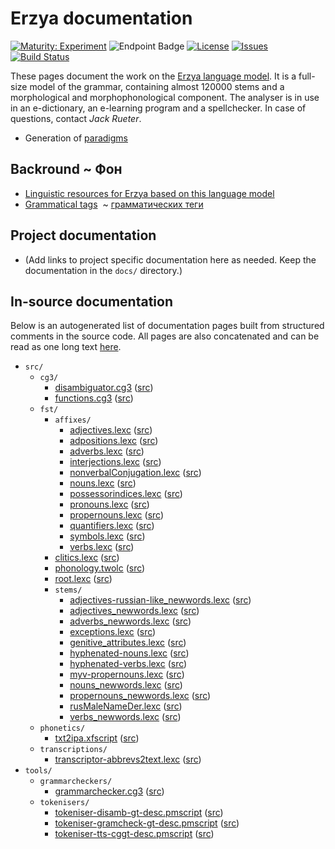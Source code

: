 # Erzya documentation

[![Maturity: Experiment](https://img.shields.io/badge/Maturity-Experiment-black.svg)](https://giellalt.github.io/MaturityClassification.html)
![Endpoint Badge](https://img.shields.io/endpoint?url=https%3A%2F%2Fraw.githubusercontent.com%2Fgiellalt%2Flang-myv%2Fgh-pages%2Flemmacount.json)
[![License](https://img.shields.io/github/license/giellalt/lang-myv)](https://github.com/giellalt/lang-myv/blob/main/LICENSE)
[![Issues](https://img.shields.io/github/issues/giellalt/lang-myv)](https://github.com/giellalt/lang-myv/issues)
[![Build Status](https://divvun-tc.giellalt.org/api/github/v1/repository/giellalt/lang-myv/main/badge.svg)](https://github.com/giellalt/lang-myv/actions)

These pages document the work on the [Erzya language model](https://github.com/giellalt/lang-myv). It is a full-size model of the grammar, containing almost 120000 stems and a morphological and morphophonological component. The analyser is in use in an e-dictionary, an e-learning program and a spellchecker. In case of questions, contact *Jack Rueter*.

* Generation of [paradigms](http://giellatekno.uit.no/cgi/p-myv.eng.html)

## Backround ~ Фон

* [Linguistic resources for Erzya based on this language model](https://giellatekno.uit.no/cgi/index.myv.eng.html)
* [Grammatical tags](docu-grammartags.eng.md)  ~ [грамматических теги](docu-grammartags.rus.md)

## Project documentation

* (Add links to project specific documentation here as needed. Keep the documentation in the `docs/` directory.)

## In-source documentation

Below is an autogenerated list of documentation pages built from structured comments in the source code. All pages are also concatenated and can be read as one long text [here](myv.md).

* `src/`
    * `cg3/`
        * [disambiguator.cg3](src-cg3-disambiguator.cg3.html) ([src](https://github.com/giellalt/lang-myv/blob/main/src/cg3/disambiguator.cg3))
        * [functions.cg3](src-cg3-functions.cg3.html) ([src](https://github.com/giellalt/lang-myv/blob/main/src/cg3/functions.cg3))
    * `fst/`
        * `affixes/`
            * [adjectives.lexc](src-fst-affixes-adjectives.lexc.html) ([src](https://github.com/giellalt/lang-myv/blob/main/src/fst/affixes/adjectives.lexc))
            * [adpositions.lexc](src-fst-affixes-adpositions.lexc.html) ([src](https://github.com/giellalt/lang-myv/blob/main/src/fst/affixes/adpositions.lexc))
            * [adverbs.lexc](src-fst-affixes-adverbs.lexc.html) ([src](https://github.com/giellalt/lang-myv/blob/main/src/fst/affixes/adverbs.lexc))
            * [interjections.lexc](src-fst-affixes-interjections.lexc.html) ([src](https://github.com/giellalt/lang-myv/blob/main/src/fst/affixes/interjections.lexc))
            * [nonverbalConjugation.lexc](src-fst-affixes-nonverbalConjugation.lexc.html) ([src](https://github.com/giellalt/lang-myv/blob/main/src/fst/affixes/nonverbalConjugation.lexc))
            * [nouns.lexc](src-fst-affixes-nouns.lexc.html) ([src](https://github.com/giellalt/lang-myv/blob/main/src/fst/affixes/nouns.lexc))
            * [possessorindices.lexc](src-fst-affixes-possessorindices.lexc.html) ([src](https://github.com/giellalt/lang-myv/blob/main/src/fst/affixes/possessorindices.lexc))
            * [pronouns.lexc](src-fst-affixes-pronouns.lexc.html) ([src](https://github.com/giellalt/lang-myv/blob/main/src/fst/affixes/pronouns.lexc))
            * [propernouns.lexc](src-fst-affixes-propernouns.lexc.html) ([src](https://github.com/giellalt/lang-myv/blob/main/src/fst/affixes/propernouns.lexc))
            * [quantifiers.lexc](src-fst-affixes-quantifiers.lexc.html) ([src](https://github.com/giellalt/lang-myv/blob/main/src/fst/affixes/quantifiers.lexc))
            * [symbols.lexc](src-fst-affixes-symbols.lexc.html) ([src](https://github.com/giellalt/lang-myv/blob/main/src/fst/affixes/symbols.lexc))
            * [verbs.lexc](src-fst-affixes-verbs.lexc.html) ([src](https://github.com/giellalt/lang-myv/blob/main/src/fst/affixes/verbs.lexc))
        * [clitics.lexc](src-fst-clitics.lexc.html) ([src](https://github.com/giellalt/lang-myv/blob/main/src/fst/clitics.lexc))
        * [phonology.twolc](src-fst-phonology.twolc.html) ([src](https://github.com/giellalt/lang-myv/blob/main/src/fst/phonology.twolc))
        * [root.lexc](src-fst-root.lexc.html) ([src](https://github.com/giellalt/lang-myv/blob/main/src/fst/root.lexc))
        * `stems/`
            * [adjectives-russian-like_newwords.lexc](src-fst-stems-adjectives-russian-like_newwords.lexc.html) ([src](https://github.com/giellalt/lang-myv/blob/main/src/fst/stems/adjectives-russian-like_newwords.lexc))
            * [adjectives_newwords.lexc](src-fst-stems-adjectives_newwords.lexc.html) ([src](https://github.com/giellalt/lang-myv/blob/main/src/fst/stems/adjectives_newwords.lexc))
            * [adverbs_newwords.lexc](src-fst-stems-adverbs_newwords.lexc.html) ([src](https://github.com/giellalt/lang-myv/blob/main/src/fst/stems/adverbs_newwords.lexc))
            * [exceptions.lexc](src-fst-stems-exceptions.lexc.html) ([src](https://github.com/giellalt/lang-myv/blob/main/src/fst/stems/exceptions.lexc))
            * [genitive_attributes.lexc](src-fst-stems-genitive_attributes.lexc.html) ([src](https://github.com/giellalt/lang-myv/blob/main/src/fst/stems/genitive_attributes.lexc))
            * [hyphenated-nouns.lexc](src-fst-stems-hyphenated-nouns.lexc.html) ([src](https://github.com/giellalt/lang-myv/blob/main/src/fst/stems/hyphenated-nouns.lexc))
            * [hyphenated-verbs.lexc](src-fst-stems-hyphenated-verbs.lexc.html) ([src](https://github.com/giellalt/lang-myv/blob/main/src/fst/stems/hyphenated-verbs.lexc))
            * [myv-propernouns.lexc](src-fst-stems-myv-propernouns.lexc.html) ([src](https://github.com/giellalt/lang-myv/blob/main/src/fst/stems/myv-propernouns.lexc))
            * [nouns_newwords.lexc](src-fst-stems-nouns_newwords.lexc.html) ([src](https://github.com/giellalt/lang-myv/blob/main/src/fst/stems/nouns_newwords.lexc))
            * [propernouns_newwords.lexc](src-fst-stems-propernouns_newwords.lexc.html) ([src](https://github.com/giellalt/lang-myv/blob/main/src/fst/stems/propernouns_newwords.lexc))
            * [rusMaleNameDer.lexc](src-fst-stems-rusMaleNameDer.lexc.html) ([src](https://github.com/giellalt/lang-myv/blob/main/src/fst/stems/rusMaleNameDer.lexc))
            * [verbs_newwords.lexc](src-fst-stems-verbs_newwords.lexc.html) ([src](https://github.com/giellalt/lang-myv/blob/main/src/fst/stems/verbs_newwords.lexc))
    * `phonetics/`
        * [txt2ipa.xfscript](src-phonetics-txt2ipa.xfscript.html) ([src](https://github.com/giellalt/lang-myv/blob/main/src/phonetics/txt2ipa.xfscript))
    * `transcriptions/`
        * [transcriptor-abbrevs2text.lexc](src-transcriptions-transcriptor-abbrevs2text.lexc.html) ([src](https://github.com/giellalt/lang-myv/blob/main/src/transcriptions/transcriptor-abbrevs2text.lexc))
* `tools/`
    * `grammarcheckers/`
        * [grammarchecker.cg3](tools-grammarcheckers-grammarchecker.cg3.html) ([src](https://github.com/giellalt/lang-myv/blob/main/tools/grammarcheckers/grammarchecker.cg3))
    * `tokenisers/`
        * [tokeniser-disamb-gt-desc.pmscript](tools-tokenisers-tokeniser-disamb-gt-desc.pmscript.html) ([src](https://github.com/giellalt/lang-myv/blob/main/tools/tokenisers/tokeniser-disamb-gt-desc.pmscript))
        * [tokeniser-gramcheck-gt-desc.pmscript](tools-tokenisers-tokeniser-gramcheck-gt-desc.pmscript.html) ([src](https://github.com/giellalt/lang-myv/blob/main/tools/tokenisers/tokeniser-gramcheck-gt-desc.pmscript))
        * [tokeniser-tts-cggt-desc.pmscript](tools-tokenisers-tokeniser-tts-cggt-desc.pmscript.html) ([src](https://github.com/giellalt/lang-myv/blob/main/tools/tokenisers/tokeniser-tts-cggt-desc.pmscript))
